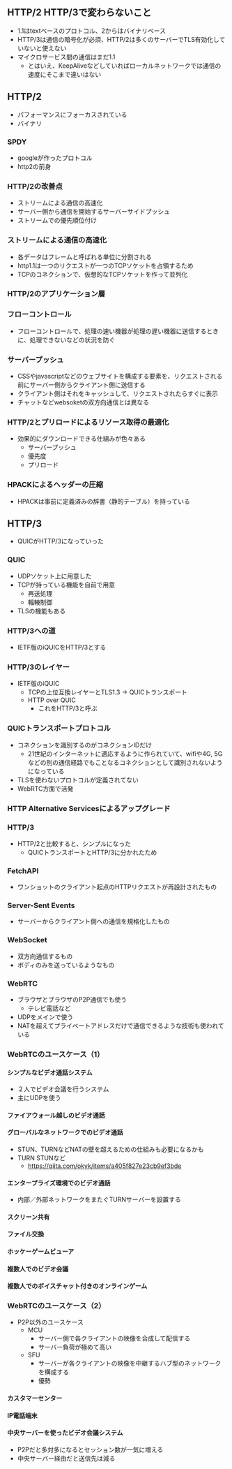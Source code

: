 ## HTTP/2 HTTP/3で変わらないこと
- 1.1はtextベースのプロトコル、2からはバイナリベース
- HTTP/3は通信の暗号化が必須、HTTP/2は多くのサーバーでTLS有効化していないと使えない
- マイクロサービス間の通信はまだ1.1
    - とはいえ、KeepAliveなどしていればローカルネットワークでは通信の速度にそこまで違いはない

## HTTP/2
- パフォーマンスにフォーカスされている
- バイナリ

### SPDY
- googleが作ったプロトコル
- http2の前身

### HTTP/2の改善点
- ストリームによる通信の高速化
- サーバー側から通信を開始するサーバーサイドプッシュ
- ストリームでの優先順位付け

### ストリームによる通信の高速化
- 各データはフレームと呼ばれる単位に分割される
- http1.1は一つのリクエストが一つのTCPソケットを占領するため
- TCPのコネクションで、仮想的なTCPソケットを作って並列化

### HTTP/2のアプリケーション層
### フローコントロール
- フローコントロールで、処理の速い機器が処理の遅い機器に送信するときに、処理できないなどの状況を防ぐ

### サーバープッシュ
- CSSやjavascriptなどのウェブサイトを構成する要素を、リクエストされる前にサーバー側からクライアント側に送信する
- クライアント側はそれをキャッシュして、リクエストされたらすぐに表示
- チャットなどwebsoketの双方向通信とは異なる

### HTTP/2とプリロードによるリソース取得の最適化
- 効果的にダウンロードできる仕組みが色々ある
    - サーバープッシュ
    - 優先度
    - プリロード

### HPACKによるヘッダーの圧縮
- HPACKは事前に定義済みの辞書（静的テーブル）を持っている

## HTTP/3
- QUICがHTTP/3になっていった

### QUIC
- UDPソケット上に用意した
- TCPが持っている機能を自前で用意
    - 再送処理
    - 輻輳制御
- TLSの機能もある

### HTTP/3への道
- IETF版のiQUICをHTTP/3とする

### HTTP/3のレイヤー
- IETF版のiQUIC
    - TCPの上位互換レイヤーとTLS1.3 -> QUICトランスポート
    - HTTP over QUIC
        - これをHTTP/3と呼ぶ 

### QUICトランスポートプロトコル
- コネクションを識別するのがコネクションIDだけ
    - 21世紀のインターネットに適応するように作られていて、wifiや4G, 5Gなどの別の通信経路でもことなるコネクションとして識別されないようになっている
- TLSを使わないプロトコルが定義されてない
- WebRTC方面で活発

### HTTP Alternative Servicesによるアップグレード
### HTTP/3
- HTTP/2と比較すると、シンプルになった
    - QUICトランスポートとHTTP/3に分かれたため
### FetchAPI
- ワンショットのクライアント起点のHTTPリクエストが再設計されたもの
### Server-Sent Events
- サーバーからクライアント側への通信を規格化したもの
### WebSocket
- 双方向通信するもの
- ボディのみを送っているようなもの
### WebRTC
- ブラウザとブラウザのP2P通信でも使う
    - テレビ電話など
- UDPをメインで使う
- NATを超えてプライベートアドレスだけで通信できるような技術も使われている
### WebRTCのユースケース（1）
#### シンプルなビデオ通話システム
- ２人でビデオ会議を行うシステム
- 主にUDPを使う
#### ファイアウォール越しのビデオ通話
#### グローバルなネットワークでのビデオ通話
- STUN、TURNなどNATの壁を超えるための仕組みも必要になるかも
- TURN STUNなど
    - https://qiita.com/okyk/items/a405f827e23cb9ef3bde
#### エンタープライズ環境でのビデオ通話
- 内部／外部ネットワークをまたぐTURNサーバーを設置する
#### スクリーン共有
#### ファイル交換
#### ホッケーゲームビューア
#### 複数人でのビデオ会議
#### 複数人でのボイスチャット付きのオンラインゲーム

### WebRTCのユースケース（2）
- P2P以外のユースケース
    - MCU
        - サーバー側で各クライアントの映像を合成して配信する
        - サーバー負荷が極めて高い
    - SFU
        - サーバーが各クライアントの映像を中継するハブ型のネットワークを構成する
        - 優勢
#### カスタマーセンター
#### IP電話端末
#### 中央サーバーを使ったビデオ会議システム
- P2Pだと多対多になるとセッション数が一気に増える
- 中央サーバー経由だと送信先は減る

